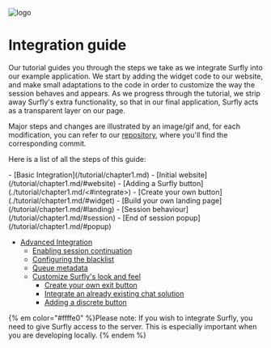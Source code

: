 ![logo](images/logosmall.png)
# Integration guide


Our tutorial guides you through the steps we take as we integrate Surfly into our example application. We start by adding the widget code to our website, and make small adaptations to the code in order to customize the way the session behaves and appears. As we progress through the tutorial, we strip away Surfly's extra functionality, so that in our final application, Surfly acts as a transparent layer on our page. 

Major steps and changes are illustrated by an image/gif and, for each modification, you can refer to our [repository](https://github.com/MathildeJ/Cake_shop_example), where you'll find the corresponding commit. 
<p>Here is a list of all the steps of this guide:</p>
 - [Basic Integration](/tutorial/chapter1.md)
   - [Initial website](/tutorial/chapter1.md/#website)
   - [Adding a Surfly button](./tutorial/chapter1.md/<#integrate>)
   - [Create your own button](./tutorial/chapter1.md/#widget)
   - [Build your own landing page](/tutorial/chapter1.md/#landing)
   - [Session behaviour](/tutorial/chapter1.md/#session)
   - [End of session popup](/tutorial/chapter1.md/#popup)
   
   
 - [Advanced Integration](/tutorial/advanced_integration.md)
   - [Enabling session continuation](/tutorial/advanced_integration.md/#receipt)
   - [Configuring the blacklist](/tutorial/advanced_integration.md/<#blacklist>)
   - [Queue metadata](/tutorial/advanced_integration.md/#metadata)
   - [Customize Surfly's look and feel](tutorial/advanced_integration.md/#remove-ui)
     - [Create your own exit button](tutorial/advanced_integration.md/#exit_button)
     - [Integrate an already existing chat solution](tutorial/advanced_integration.md/#chat)
     - [Adding a discrete button](tutorial/advanced_integration.md/#small_button)


{% em color="#ffffe0" %}Please note: 
If you wish to integrate Surfly, you need to give Surfly access to the server. This is especially important when you are developing locally.  {% endem %}


